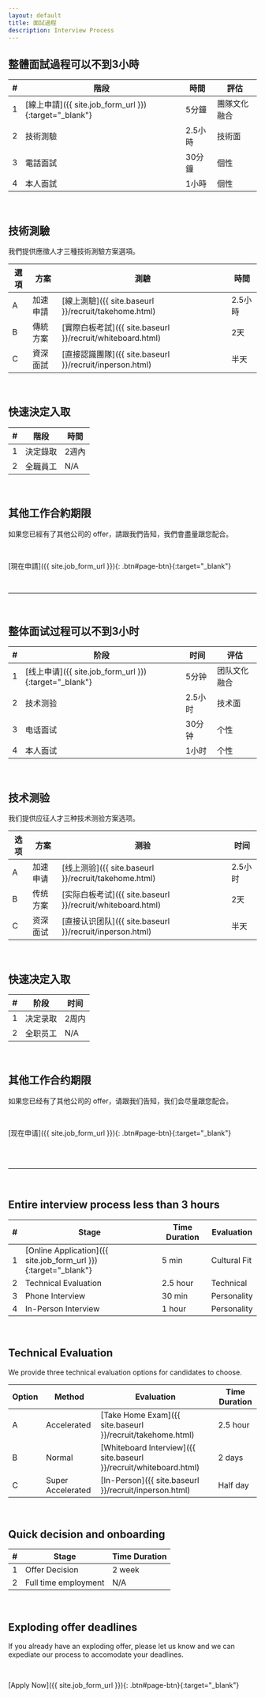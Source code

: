 ```yaml
---
layout: default
title: 面試過程
description: Interview Process
---
```


## 整體面試過程可以不到3小時

| # | 階段 | 時間 | 評估 |
| --- | --- | --- | --- |
| 1 | [線上申請]({{ site.job_form_url }}){:target="_blank"} | 5分鐘 | 團隊文化融合 |
| 2 | 技術測驗 | 2.5小時 | 技術面 |
| 3 | 電話面試 | 30分鐘 | 個性 |
| 4 | 本人面試 | 1小時 | 個性 |

<br>

## 技術測驗

我們提供應徵人才三種技術測驗方案選項。

| 選項 | 方案 | 測驗 | 時間 |
| --- | --- | --- | --- |
| A | 加速申請 | [線上測驗]({{ site.baseurl }}/recruit/takehome.html) | 2.5小時 |
| B | 傳統方案 | [實際白板考試]({{ site.baseurl }}/recruit/whiteboard.html) | 2天 |
| C | 資深面試 | [直接認識團隊]({{ site.baseurl }}/recruit/inperson.html) | 半天 |

<br>

## 快速決定入取

| # | 階段 | 時間 |
| --- | --- | --- |
| 1 | 決定錄取 | 2週內 |
| 2 | 全職員工 | N/A |

<br>

## 其他工作合約期限

如果您已經有了其他公司的 offer，請跟我們告知，我們會盡量跟您配合。

<br>

[現在申請]({{ site.job_form_url }}){: .btn#page-btn}{:target="_blank"}

<br>

---

<br>

## 整体面试过程可以不到3小时

| # | 阶段 | 时间 | 评估 |
| --- | --- | --- | --- |
| 1 | [线上申请]({{ site.job_form_url }}){:target="_blank"} | 5分钟 | 团队文化融合 |
| 2 | 技术测验 | 2.5小时 | 技术面 |
| 3 | 电话面试 | 30分钟 | 个性 |
| 4 | 本人面试 | 1小时 | 个性 |

<br>

## 技术测验

我们提供应征人才三种技术测验方案选项。

| 选项 | 方案 | 测验 | 时间 |
| --- | --- | --- | --- |
| A | 加速申请 | [线上测验]({{ site.baseurl }}/recruit/takehome.html) | 2.5小时 |
| B | 传统方案 | [实际白板考试]({{ site.baseurl }}/recruit/whiteboard.html) | 2天 |
| C | 资深面试 | [直接认识团队]({{ site.baseurl }}/recruit/inperson.html) | 半天 |

<br>

## 快速决定入取

| # | 阶段 | 时间 |
| --- | --- | --- |
| 1 | 决定录取 | 2周内 |
| 2 | 全职员工 | N/A |

<br>

## 其他工作合约期限

如果您已经有了其他公司的 offer，请跟我们告知，我们会尽量跟您配合。

<br>

[现在申请]({{ site.job_form_url }}){: .btn#page-btn}{:target="_blank"}

<br>

<br>

---

<br>

## Entire interview process less than 3 hours

| # | Stage | Time Duration | Evaluation |
| --- | --- | --- | --- |
| 1 | [Online Application]({{ site.job_form_url }}){:target="_blank"} | 5 min | Cultural Fit |
| 2 | Technical Evaluation | 2.5 hour | Technical |
| 3 | Phone Interview | 30 min | Personality |
| 4 | In-Person Interview | 1 hour | Personality |

<br>

## Technical Evaluation

We provide three technical evaluation options for candidates to choose. 

| Option | Method | Evaluation | Time Duration |
| --- | --- | --- | --- |
| A | Accelerated | [Take Home Exam]({{ site.baseurl }}/recruit/takehome.html) | 2.5 hour |
| B | Normal | [Whiteboard Interview]({{ site.baseurl }}/recruit/whiteboard.html) | 2 days |
| C | Super Accelerated | [In-Person]({{ site.baseurl }}/recruit/inperson.html) | Half day |

<br>

## Quick decision and onboarding

| # | Stage | Time Duration |
| --- | --- | --- |
| 1 | Offer Decision | 2 week |
| 2 | Full time employment | N/A |

<br>

## Exploding offer deadlines

If you already have an exploding offer, please let us know and we can expediate our process to accomodate your deadlines.

<br>

[Apply Now]({{ site.job_form_url }}){: .btn#page-btn}{:target="_blank"}